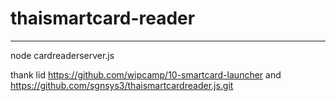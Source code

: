 # thaismartcard-reader
---------------------------
node cardreaderserver.js


thank lid https://github.com/wipcamp/10-smartcard-launcher 
and https://github.com/sgnsys3/thaismartcardreader.js.git
